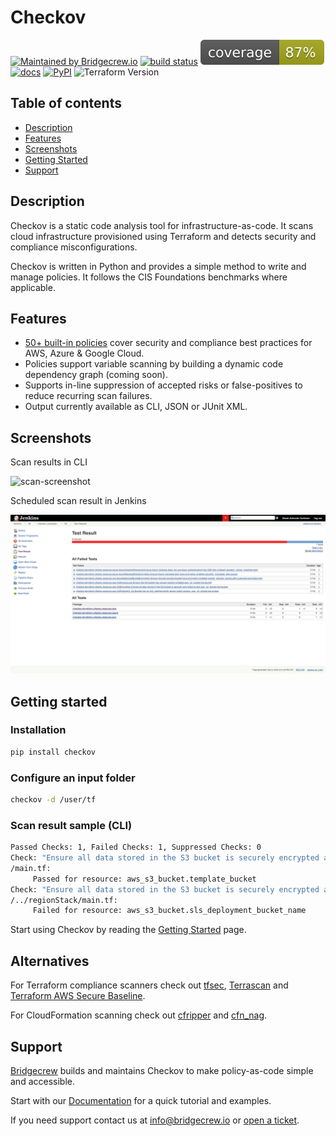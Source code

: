 # Checkov

[![Maintained by Bridgecrew.io](https://img.shields.io/badge/maintained%20by-bridgecrew.io-blueviolet)](https://bridgecrew.io)
[![build status](https://github.com/bridgecrewio/checkov/workflows/build/badge.svg)](https://github.com/bridgecrewio/checkov/actions?query=workflow%3Abuild) 
[![code_coverage](https://raw.githubusercontent.com/bridgecrewio/checkov/master/coverage.svg?sanitize=true)](https://github.com/bridgecrewio/checkov/actions?query=workflow%3Acoverage)
[![docs](https://img.shields.io/badge/docs-passing-brightgreen)](https://bridgecrewio.github.io/checkov/)
[![PyPI](https://img.shields.io/pypi/v/checkov)](https://pypi.org/project/checkov/)
![Terraform Version](https://img.shields.io/badge/tf-%3E%3D0.12.0-blue.svg)

## **Table of contents**
- [Description](#description)
- [Features](#features)
- [Screenshots](#screenshots)
- [Getting Started](#getting-started)
- [Support](#support)

## Description
Checkov is a static code analysis tool for infrastructure-as-code. It scans cloud infrastructure provisioned using Terraform and detects security and compliance misconfigurations. 

Checkov is written in Python and provides a simple method to write and manage policies. It follows the CIS Foundations benchmarks where applicable.

 ## Features

 * [50+ built-in policies](docs/3.Scans/resource-scans.md) cover security and compliance best practices for AWS, Azure & Google Cloud.
 * Policies support variable scanning by building a dynamic code dependency graph (coming soon).
 * Supports in-line suppression of accepted risks or false-positives to reduce recurring scan failures.
 * Output currently available as CLI, JSON or JUnit XML.

## Screenshots

Scan results in CLI

![scan-screenshot](https://raw.githubusercontent.com/bridgecrewio/checkov/master/docs/checkov-scan.png)

Scheduled scan result in Jenkins

![jenikins-screenshot](https://raw.githubusercontent.com/bridgecrewio/checkov/master/docs/checkov-jenkins.png)

## Getting started
### Installation

```sh
pip install checkov
```

### Configure an input folder

```sh
checkov -d /user/tf
```

### Scan result sample (CLI)

```sh
Passed Checks: 1, Failed Checks: 1, Suppressed Checks: 0
Check: "Ensure all data stored in the S3 bucket is securely encrypted at rest"
/main.tf:
	 Passed for resource: aws_s3_bucket.template_bucket 
Check: "Ensure all data stored in the S3 bucket is securely encrypted at rest"
/../regionStack/main.tf:
	 Failed for resource: aws_s3_bucket.sls_deployment_bucket_name       
```

Start using Checkov by reading the [Getting Started](docs/1.Introduction/Getting%20Started.md) page.

## Alternatives

For Terraform compliance scanners check out [tfsec](https://github.com/liamg/tfsec), [Terrascan](https://github.com/cesar-rodriguez/terrascan) and [Terraform AWS Secure Baseline](https://github.com/nozaq/terraform-aws-secure-baseline).

For CloudFormation scanning check out [cfripper](https://github.com/Skyscanner/cfripper/) and [cfn_nag](https://github.com/stelligent/cfn_nag).

## Support

[Bridgecrew](https://bridgecrew.io) builds and maintains Checkov to make policy-as-code simple and accessible. 

Start with our [Documentation](https://bridgecrewio.github.io/checkov/) for a quick tutorial and examples.

If you need support contact us at info@bridgecrew.io or [open a ticket](https://bridgecrew.zendesk.com/hc/en-us/requests/new).

